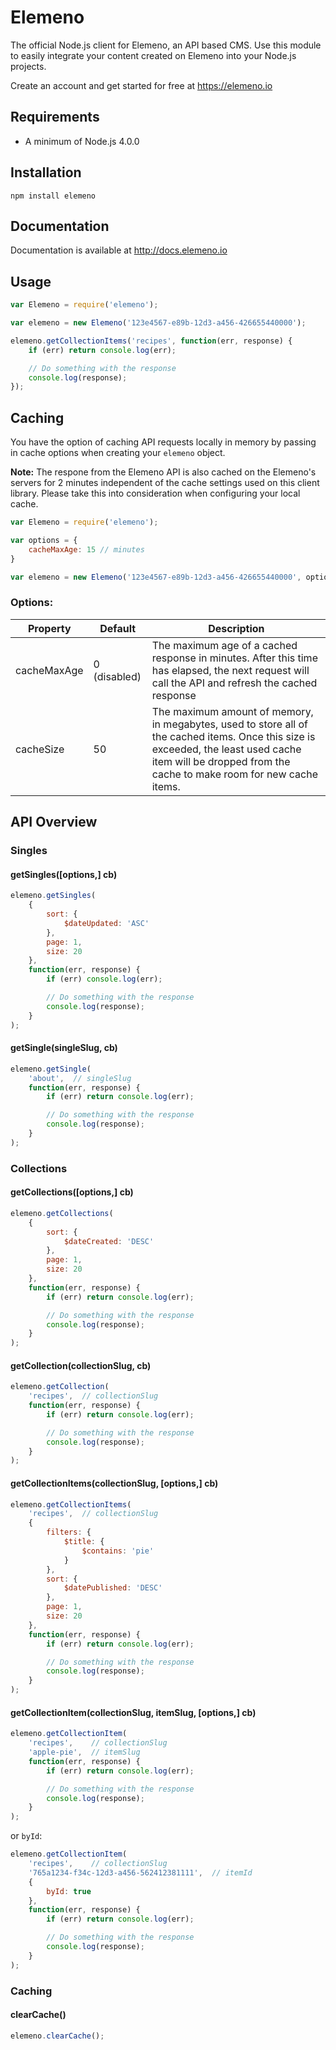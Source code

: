 # Elemeno

The official Node.js client for Elemeno, an API based CMS. Use this module to easily integrate your content created on Elemeno into your Node.js projects.

Create an account and get started for free at https://elemeno.io

## Requirements

- A minimum of Node.js 4.0.0

## Installation

`npm install elemeno`

## Documentation

Documentation is available at http://docs.elemeno.io

## Usage

```js
var Elemeno = require('elemeno');

var elemeno = new Elemeno('123e4567-e89b-12d3-a456-426655440000');

elemeno.getCollectionItems('recipes', function(err, response) {
	if (err) return console.log(err);

	// Do something with the response
	console.log(response);
});
```

## Caching

You have the option of caching API requests locally in memory by passing in cache options when creating your `elemeno` object. 

**Note:** The respone from the Elemeno API is also cached on the Elemeno's servers for 2 minutes independent of the cache settings used on this client library. Please take this into consideration when configuring your local cache.

```js
var Elemeno = require('elemeno');

var options = {
	cacheMaxAge: 15 // minutes
}

var elemeno = new Elemeno('123e4567-e89b-12d3-a456-426655440000', options);
```

### Options:
| Property | Default      | Description                                                                                                                                                                                               |
|----------|--------------|-----------------------------------------------------------------------------------------------------------------------------------------------------------------------------------------------------------|
| cacheMaxAge   | 0 (disabled) | The maximum age of a cached response in minutes. After this time has elapsed, the next request will call the API and refresh the cached response                                                          |
| cacheSize     | 50           | The maximum amount of memory, in megabytes, used to store all of the cached items. Once this size is exceeded, the least used cache item will be dropped from the cache to make room for new cache items. |


## API Overview

### Singles

#### getSingles([options,] cb)

```js
elemeno.getSingles(
	{
		sort: {
	  		$dateUpdated: 'ASC'
		},
		page: 1,
		size: 20
	},
	function(err, response) {
		if (err) console.log(err);

		// Do something with the response
		console.log(response);
	}
);
```

#### getSingle(singleSlug, cb)

```js
elemeno.getSingle(
	'about',  // singleSlug
	function(err, response) {
		if (err) return console.log(err);

		// Do something with the response
		console.log(response);
	}
);
```

### Collections

#### getCollections([options,] cb)

```js
elemeno.getCollections(
	{
		sort: {
			$dateCreated: 'DESC'
		},
		page: 1,
		size: 20
	},
	function(err, response) {
		if (err) return console.log(err);

		// Do something with the response
		console.log(response);
	}
);
```

#### getCollection(collectionSlug, cb)

```js
elemeno.getCollection(
	'recipes',  // collectionSlug
	function(err, response) {
		if (err) return console.log(err);

		// Do something with the response
		console.log(response);
	}
);
```

#### getCollectionItems(collectionSlug, [options,] cb)

```js
elemeno.getCollectionItems(
	'recipes',  // collectionSlug
	{
		filters: {
			$title: {
				$contains: 'pie'
			}
		},
		sort: {
			$datePublished: 'DESC'
		},
		page: 1,
		size: 20
	},
	function(err, response) {
		if (err) return console.log(err);

		// Do something with the response
		console.log(response);
	}
);
```

#### getCollectionItem(collectionSlug, itemSlug, [options,] cb)

```js
elemeno.getCollectionItem(
	'recipes',    // collectionSlug
	'apple-pie',  // itemSlug
	function(err, response) {
		if (err) return console.log(err);

		// Do something with the response
		console.log(response);
	}
);
```

or `byId`:

```js
elemeno.getCollectionItem(
	'recipes',    // collectionSlug
	'765a1234-f34c-12d3-a456-562412381111',  // itemId
	{
		byId: true
	},
	function(err, response) {
		if (err) return console.log(err);

		// Do something with the response
		console.log(response);
	}
);
```

### Caching

#### clearCache()

```js 
elemeno.clearCache();
```
